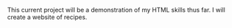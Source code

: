 This current project will be a demonstration of my HTML skills thus far. I will create a website of recipes.